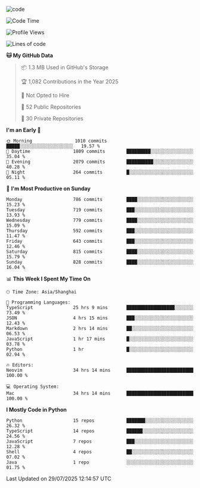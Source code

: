 
<!--
**liuyaanng/liuyaanng** is a ✨ _special_ ✨ repository because its `README.md` (this file) appears on your GitHub profile.

Here are some ideas to get you started:

- 🔭 I’m currently working on ...
- 🌱 I’m currently learning ...
- 👯 I’m looking to collaborate on ...
- 🤔 I’m looking for help with ...
- 💬 Ask me about ...
- 📫 How to reach me: ...
- 😄 Pronouns: ...
- ⚡ Fun fact: ...
-->


![code](https://cdn.jsdelivr.net/gh/liuyaanng/liuyaanng@1.0/code.gif) 

<!--START_SECTION:waka-->
![Code Time](http://img.shields.io/badge/Code%20Time-1%2C738%20hrs%2053%20mins-blue)

![Profile Views](http://img.shields.io/badge/Profile%20Views-0-blue)

![Lines of code](https://img.shields.io/badge/From%20Hello%20World%20I%27ve%20Written-26.3%20million%20lines%20of%20code-blue)

**🐱 My GitHub Data** 

> 📦 1.3 MB Used in GitHub's Storage 
 > 
> 🏆 1,082 Contributions in the Year 2025
 > 
> 🚫 Not Opted to Hire
 > 
> 📜 52 Public Repositories 
 > 
> 🔑 30 Private Repositories 
 > 
**I'm an Early 🐤** 

```text
🌞 Morning                1010 commits        █████░░░░░░░░░░░░░░░░░░░░   19.57 % 
🌆 Daytime                1809 commits        █████████░░░░░░░░░░░░░░░░   35.04 % 
🌃 Evening                2079 commits        ██████████░░░░░░░░░░░░░░░   40.28 % 
🌙 Night                  264 commits         █░░░░░░░░░░░░░░░░░░░░░░░░   05.11 % 
```
📅 **I'm Most Productive on Sunday** 

```text
Monday                   786 commits         ████░░░░░░░░░░░░░░░░░░░░░   15.23 % 
Tuesday                  719 commits         ███░░░░░░░░░░░░░░░░░░░░░░   13.93 % 
Wednesday                779 commits         ████░░░░░░░░░░░░░░░░░░░░░   15.09 % 
Thursday                 592 commits         ███░░░░░░░░░░░░░░░░░░░░░░   11.47 % 
Friday                   643 commits         ███░░░░░░░░░░░░░░░░░░░░░░   12.46 % 
Saturday                 815 commits         ████░░░░░░░░░░░░░░░░░░░░░   15.79 % 
Sunday                   828 commits         ████░░░░░░░░░░░░░░░░░░░░░   16.04 % 
```


📊 **This Week I Spent My Time On** 

```text
🕑︎ Time Zone: Asia/Shanghai

💬 Programming Languages: 
TypeScript               25 hrs 9 mins       ██████████████████░░░░░░░   73.49 % 
JSON                     4 hrs 15 mins       ███░░░░░░░░░░░░░░░░░░░░░░   12.43 % 
Markdown                 2 hrs 14 mins       ██░░░░░░░░░░░░░░░░░░░░░░░   06.53 % 
JavaScript               1 hr 17 mins        █░░░░░░░░░░░░░░░░░░░░░░░░   03.78 % 
Python                   1 hr                █░░░░░░░░░░░░░░░░░░░░░░░░   02.94 % 

🔥 Editors: 
Neovim                   34 hrs 14 mins      █████████████████████████   100.00 % 

💻 Operating System: 
Mac                      34 hrs 14 mins      █████████████████████████   100.00 % 
```

**I Mostly Code in Python** 

```text
Python                   15 repos            ███████░░░░░░░░░░░░░░░░░░   26.32 % 
TypeScript               14 repos            ██████░░░░░░░░░░░░░░░░░░░   24.56 % 
JavaScript               7 repos             ███░░░░░░░░░░░░░░░░░░░░░░   12.28 % 
Shell                    4 repos             ██░░░░░░░░░░░░░░░░░░░░░░░   07.02 % 
Java                     1 repo              ░░░░░░░░░░░░░░░░░░░░░░░░░   01.75 % 
```




 Last Updated on 29/07/2025 12:14:57 UTC
<!--END_SECTION:waka-->
